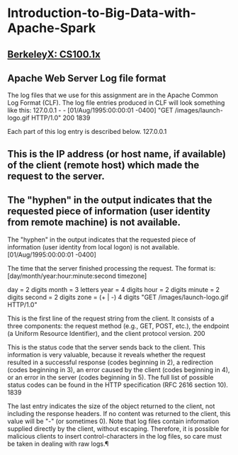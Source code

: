 # Introduction-to-Big-Data-with-Apache-Spark
## [BerkeleyX: CS100.1x](https://courses.edx.org/courses/BerkeleyX/CS100.1x/1T2015/course/)

## Apache Web Server Log file format
The log files that we use for this assignment are in the Apache Common Log Format (CLF). The log file entries produced in CLF will look something like this:
127.0.0.1 - - [01/Aug/1995:00:00:01 -0400] "GET /images/launch-logo.gif HTTP/1.0" 200 1839

Each part of this log entry is described below.
127.0.0.1

This is the IP address (or host name, if available) of the client (remote host) which made the request to the server.
-

The "hyphen" in the output indicates that the requested piece of information (user identity from remote machine) is not available.
-

The "hyphen" in the output indicates that the requested piece of information (user identity from local logon) is not available.
[01/Aug/1995:00:00:01 -0400]

The time that the server finished processing the request. The format is:
[day/month/year:hour:minute:second timezone]

day = 2 digits
month = 3 letters
year = 4 digits
hour = 2 digits
minute = 2 digits
second = 2 digits
zone = (+ | -) 4 digits
"GET /images/launch-logo.gif HTTP/1.0"

This is the first line of the request string from the client. It consists of a three components: the request method (e.g., GET, POST, etc.), the endpoint (a Uniform Resource Identifier), and the client protocol version.
200

This is the status code that the server sends back to the client. This information is very valuable, because it reveals whether the request resulted in a successful response (codes beginning in 2), a redirection (codes beginning in 3), an error caused by the client (codes beginning in 4), or an error in the server (codes beginning in 5). The full list of possible status codes can be found in the HTTP specification (RFC 2616 section 10).
1839

The last entry indicates the size of the object returned to the client, not including the response headers. If no content was returned to the client, this value will be "-" (or sometimes 0).
Note that log files contain information supplied directly by the client, without escaping. Therefore, it is possible for malicious clients to insert control-characters in the log files, so care must be taken in dealing with raw logs.¶
